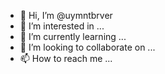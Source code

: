 - 👋 Hi, I’m @uymntbrver
- 👀 I’m interested in ...
- 🌱 I’m currently learning ...
- 💞️ I’m looking to collaborate on ...
- 📫 How to reach me ...

<!---
uymntbrver/uymntbrver is a ✨ special ✨ repository because its `README.md` (this file) appears on your GitHub profile.
You can click the Preview link to take a look at your changes.
--->
